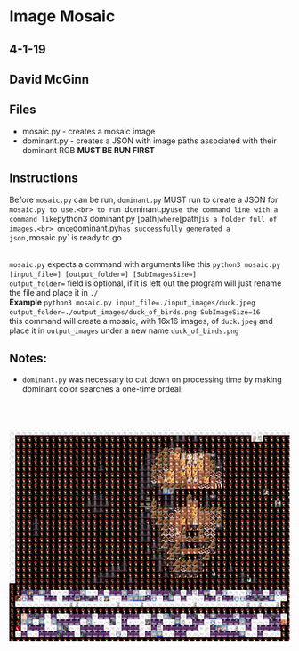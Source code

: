 # Image Mosaic
## 4-1-19
## David McGinn

## Files
  * mosaic.py - creates a mosaic image
  * dominant.py - creates a JSON with image paths associated with their dominant RGB __MUST BE RUN FIRST__
  
## Instructions

Before `mosaic.py` can be run, `dominant.py` MUST run to create a JSON for `mosaic.py to use.<br>
to run `dominant.py` use the command line with a command like `python3 dominant.py [path]` where `[path]` is a folder full of images.<br>
once `dominant.py` has successfully generated a json, `mosaic.py` is ready to go <br><br>

`mosaic.py` expects a command with arguments like this `python3 mosaic.py [input_file=] [output_folder=] [SubImagesSize=]` <br>
`output_folder=` field is optional, if it is left out the program will just rename the file and place it in `./`<br>
__Example__ `python3 mosaic.py input_file=./input_images/duck.jpeg output_folder=./output_images/duck_of_birds.png SubImageSize=16`
<br>this command will create a mosaic, with 16x16 images, of `duck.jpeg` and place it in `output_images` under a new name `duck_of_birds.png`

## Notes:

* `dominant.py` was necessary to cut down on processing time by making dominant color searches a one-time ordeal.

<br><br><br>
![](https://raw.githubusercontent.com/dnmcginn57/4883-SWTools-McGinn/master/Assignments/A08/output_images/JC_mosaic.png)
